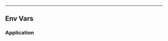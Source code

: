 <!-- Space: Projects -->
<!-- Parent: ZshZed -->
<!-- Title: EnvVars ZshZed -->
<!-- Label: ZshZed -->
<!-- Label: Project -->
<!-- Label: EnvVars -->
<!-- Include: disclaimer.md -->
<!-- Include: ac:toc -->

---

## Env Vars

### Application
